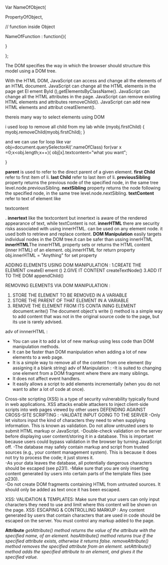Var NameOfObject{

PropertyOfObject,

// function inside Object

NameOfFunction : function(){

}

};


The DOM specifies the way in which the browser should structure this model using a DOM tree.

With the HTML DOM, JavaScript can access and change all the elements of an HTML document.
JavaScript can change all the HTML elements in the page get El ement Byld (),getElementsByClassName().
JavaScript can change all the HTML attributes in the page.
JavaScript can remove existing HTML elements and attributes removeChild().
JavaScript can add new HTML elements and attribut creatElement().

thereis many way to select elements using DOM 

i used loop to remove all child from my lab
while (myobj.firstChild) {
        myobj.removeChild(myobj.firstChild);
    }

and we can use for loop like 
var obj=document.querySelectorAl('.nameOfClass)
for(var x =0;x<obj.length;x++){
obj[x].textcontent="what you want";

}


**parent** is used to refer to the direct parent of a given element.
**first Child** refer to first item of li.
**last Child** refer to last item of li.
**previousSibling** property returns the previous node of the specified node, in the same tree level.node.previousSibling.
**nextSibling** property returns the node following the specified node, in the same tree level.node.nextSibling.
**textContent** refer to text of element like <p>textcontent<p>.
**innertext** like the textcontent but innertext is aware of the rendered appearance of text, while textContent is not.
**innerHTML** there are security risks associated with using innerHTML. can be used on any element node. it used both to retrieve and replace content.
**DOM Manipulation** easily targets individual nodes in the DOM tree.it can be safer than ussing innerHTML
**innerHTML**The innerHTML property sets or returns the HTML content (inner HTML) of an element. obj.innerHTML for return property
obj.innerHTML = "Anything" for set property

ADDING ELEMENTS USING DOM MANIPULATION :
1.CREATE THE ELEMENT createEl ement ()
2.GIVE IT CONTENT createTextNode()
3.ADD IT TO THE DOM appendChild() 

REMOVING ELEMENTS VIA DOM MANIPULATION :
1. STORE THE ELEMENT TO BE REMOVED IN A VARIABLE
2. STORE THE PARENT OF THAT ELEMENT IN A VARIABLE 
3. REMOVE THE ELEMENT FROM ITS CONTA INING ELEMENT
document.write()
The document object's write () method is a simple way to add content that was not in the original source code to the page, but its use is rarely advised.

adv of innnerHTML :
- You can use it to add a lot of new markup using less code than DOM manipulation methods.
- It can be faster than DOM manipulation when adding a lot of new elements to a web page.
- It is a simple way to remove all of the content from one element (by assigning it a blank string)
adv of Manipulation :
-It is suited to changing one element from a DOM fragment where there are many siblings.
- It does not affect event handlers.
- It easily allows a script to add elements incrementally (when you do not want to alter a lot of code at once).

Cross-site scripting (XSS) is a type of security vulnerability typically found in web applications. XSS attacks enable attackers to inject client-side scripts into web pages viewed by other users
DEFENDING AGAINST CROSS-SITE SCRIPTING :
-VALIDATE INPUT GOING TO THE SERVER
  -Only let visitors input the kind of characters they need to when supplying information. This is known as validation. Do not allow untrusted users to submit HTML markup or JavaScript. 
  -Double-check validation on the server before displaying user content/storing it in a database. This is important because users could bypass validation in the browser by turning JavaScript off. 
  -The database may safely contain markup and script from trusted sources (e.g., your content management system). This is because it does not try to process the code; it just stores it.  
  -As your data leaves the database, all potentially dangerous characters should be escaped (see p231). 
  -Make sure that you are only inserting content generated by users into certain parts of the template files (see p230).   
  -Do not create DOM fragments containing HTML from untrusted sources. It should only be added as text once it has been escaped. 
 
XSS: VALIDATION & TEMPLATES:
Make sure that your users can only input characters they need to use and limit where this content will be shown on the page. 
XSS: ESCAPING & CONTROLLING MARKUP :
Any content generated by users that contain characters that are used in code should be escaped on the server. You must control any markup added to the page. 

**Attribute**
*getAttribute() method returns the value of the attribute with the specified name, of an element.*
*hasAttribute() method returns true if the specified attribute exists, otherwise it returns false.*
*removeAttribute() method removes the specified attribute from an element.*
*setAttribute() method adds the specified attribute to an element, and gives it the specified value.*

